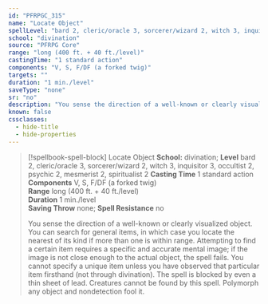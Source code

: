 ```yaml
---
id: "PFRPGC_315"
name: "Locate Object"
spellLevel: "bard 2, cleric/oracle 3, sorcerer/wizard 2, witch 3, inquisitor 3, occultist 2, psychic 2, mesmerist 2, spiritualist 2"
school: "divination"
source: "PFRPG Core"
range: "long (400 ft. + 40 ft./level)"
castingTime: "1 standard action"
components: "V, S, F/DF (a forked twig)"
targets: ""
duration: "1 min./level"
saveType: "none"
sr: "no"
description: "You sense the direction of a well-known or clearly visualized object.  You can search for general items, in which case you locate the nearest of its kind if more than one is within range. Attempting to find a certain item requires a specific and accurate mental image; if the image is not close enough to the actual object, the spell fails.  You cannot specify a unique item unless you have observed that particular item firsthand (not through divination).  The spell is blocked by even a thin sheet of lead. Creatures cannot be found by this spell. Polymorph any object and nondetection fool it."
known: false
cssclasses:
  - hide-title
  - hide-properties
---
```


> [!spellbook-spell-block] Locate Object
> **School:** divination; **Level** bard 2, cleric/oracle 3, sorcerer/wizard 2, witch 3, inquisitor 3, occultist 2, psychic 2, mesmerist 2, spiritualist 2
> **Casting Time** 1 standard action  
> **Components** V, S, F/DF (a forked twig)  
> **Range** long (400 ft. + 40 ft./level)  
> **Duration** 1 min./level  
> **Saving Throw** none; **Spell Resistance** no
> 
> You sense the direction of a well-known or clearly visualized object.  You can search for general items, in which case you locate the nearest of its kind if more than one is within range. Attempting to find a certain item requires a specific and accurate mental image; if the image is not close enough to the actual object, the spell fails.  You cannot specify a unique item unless you have observed that particular item firsthand (not through divination).  The spell is blocked by even a thin sheet of lead. Creatures cannot be found by this spell. Polymorph any object and nondetection fool it.